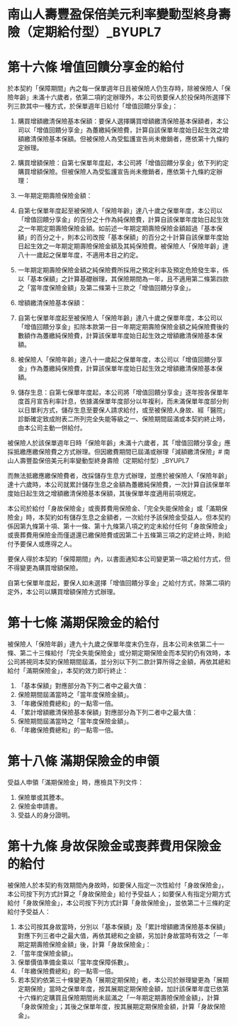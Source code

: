 # 南山人壽豐盈保倍美元利率變動型終身壽險（定期給付型）_BYUPL7

# 第十六條 增值回饋分享金的給付

於本契約「保障期間」內之每一保單週年日且被保險人仍生存時，除被保險人「保險年齡」未滿十六歲者，依第二項約定辦理外，本公司依要保人於投保時所選擇下列三款其中一種方式，於保單週年日給付「增值回饋分享金」：

1. 購買增額繳清保險基本保額：要保人選擇購買增額繳清保險基本保額者，本公司以「增值回饋分享金」為躉繳純保險費，計算自該保單年度始日起生效之增額繳清保險基本保額。但被保險人為受監護宣告尚未撤銷者，應依第十九條約定辦理。
2. 購買增額保險：自第七保單年度起，本公司將「增值回饋分享金」依下列約定購買增額保險。但被保險人為受監護宣告尚未撤銷者，應依第十九條約定辦理：

1. 一年期定期壽險保險金額：

1. 自第七保單年度起至被保險人「保險年齡」達八十歲之保單年度，本公司以「增值回饋分享金」的百分之十作為純保險費，計算自該保單年度始日起生效之一年期定期壽險保險金額。如前述一年期定期壽險保險金額超過「基本保額」的百分之十，則本公司改按「基本保額」的百分之十計算自該保單年度始日起生效之一年期定期壽險保險金額及其純保險費。被保險人「保險年齡」達八十一歲起之保單年度，不適用本目之約定。
2. 一年期定期壽險保險金額之純保險費所採用之預定利率及預定危險發生率，係以「基本保額」之計算基礎辦理，其保險期間為一年，且不適用第二條第四款之「當年度保險金額」及第二條第十三款之「增值回饋分享金」。
2. 增額繳清保險基本保額：

1. 自第七保單年度起至被保險人「保險年齡」達八十歲之保單年度，本公司以「增值回饋分享金」扣除本款第一目一年期定期壽險保險金額之純保險費後的數額作為躉繳純保險費，計算該保單年度始日起生效之增額繳清保險基本保額。
2. 被保險人「保險年齡」達八十一歲起之保單年度，本公司以「增值回饋分享金」作為躉繳純保險費，計算該保單年度始日起生效之增額繳清保險基本保額。
3. 儲存生息：自第七保單年度起，本公司將「增值回饋分享金」逐年按各保單年度首月宣告利率計息，依據滿保單年度部分以年複利，而未滿保單年度部分則以日單利方式，儲存生息至要保人請求給付，或至被保險人身故、經「醫院」診斷確定致成附表二所列完全失能等級之一、保險期間屆滿或本契約終止時，由本公司主動一併給付。

被保險人於該保單週年日時「保險年齡」未滿十六歲者，其「增值回饋分享金」應採抵繳應繳保險費之方式辦理。但因繳費期間已屆滿或辦理「減額繳清保險」# 南山人壽豐盈保倍美元利率變動型終身壽險（定期給付型）_BYUPL7

而無法抵繳應繳保險費者，改採儲存生息方式辦理，並應於被保險人「保險年齡」達十六歲時，本公司就累計儲存生息之金額為躉繳純保險費，一次計算自該保單年度始日起生效之增額繳清保險基本保額，其後保單年度適用前項規定。

本公司於給付「身故保險金」或喪葬費用保險金、「完全失能保險金」或「滿期保險金」時，本契約如有儲存生息之金額者，一次給付予該保險金受益人。但本契約係因第九條第十項、第十一條、第十九條第八項之約定未給付任何「身故保險金」或喪葬費用保險金而僅退還已繳保險費或因第二十五條第三項之約定終止時，則給付予要保人或應得之人。

要保人得於本契約「保障期間」內，以書面通知本公司變更第一項之給付方式，但不得變更為購買增額保險。

自第七保單年度起，要保人如未選擇「增值回饋分享金」之給付方式，除第二項約定外，本公司以購買增額保險方式辦理。

# 第十七條  滿期保險金的給付

被保險人「保險年齡」達九十九歲之保單年度末仍生存，且本公司未依第二十一條、第二十三條給付「完全失能保險金」或分期定期保險金而本契約仍有效時，本公司將視同本契約保險期間屆滿，並分別以下列二款計算所得之金額，再依其總和給付「滿期保險金」，本契約效力即行終止：

1. 「基本保額」對應部分為下列二者中之最大值：
1. 保險期間屆滿當時之「當年度保險金額」。
2. 「年繳保險費總和」的一點零一倍。
2. 「累計增額繳清保險基本保額」對應部分為下列二者中之最大值：
1. 保險期間屆滿當時之「當年度保險金額」。
2. 「年繳保險費總和」的一點零一倍。

# 第十八條  滿期保險金的申領

受益人申領「滿期保險金」時，應檢具下列文件：

1. 保險單或其謄本。
2. 保險金申請書。
3. 受益人的身分證明。

# 第十九條  身故保險金或喪葬費用保險金的給付

被保險人於本契約有效期間內身故時，如要保人指定一次性給付「身故保險金」，本公司按下列方式計算之「身故保險金」給付予受益人；如要保人有指定分期方式給付「身故保險金」，本公司按下列方式計算「身故保險金」，並依第二十三條約定給付予受益人：

1. 本公司按其身故當時，分別以「基本保額」及「累計增額繳清保險基本保額」對應下列三者中之最大值，再依其總和之金額，另加計身故當時有效之「一年期定期壽險保險金額」後，計算「身故保險金」：
1. 「當年度保險金額」。
2. 保單價值準備金乘以「當年度保障係數」。
3. 「年繳保險費總和」的一點零一倍。
2. 若本契約依第三十條變更為「展期定期保險」者，本公司於辦理變更為「展期定期保險」當時之保單年度，按其展期定期保險金額，加計該保單年度已依第十六條約定購買且保險期間尚未屆滿之「一年期定期壽險保險金額」，計算「身故保險金」；其後之保單年度，按其展期定期保險金額，計算「身故保險金」。
